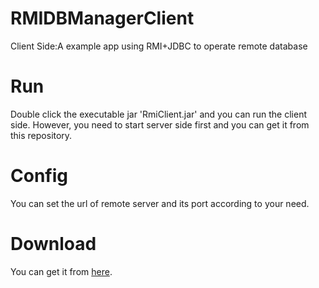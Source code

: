 # RMIDBManagerClient

Client Side:A example app using RMI+JDBC to operate remote database

# Run

Double click the executable jar 'RmiClient.jar' and you can run the client side. However, you need to start server side first and you can get it from this repository.

# Config

You can set the url of remote server and its port according to your need.

# Download

You can get it from [here](http://git.oschina.net/chaoyangliu/RMIDBManagerClient/releases/v1.1).


